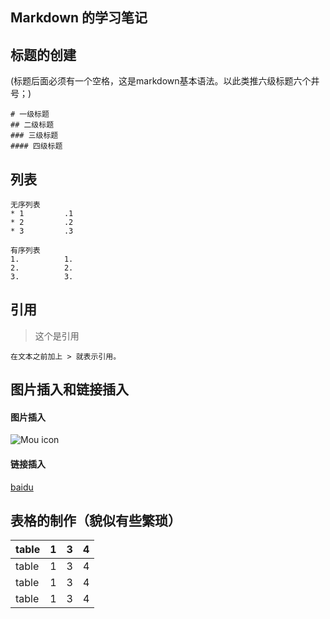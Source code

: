 Markdown 的学习笔记
---
## 标题的创建
(标题后面必须有一个空格，这是markdown基本语法。以此类推六级标题六个井号；)

``` 
# 一级标题
## 二级标题
### 三级标题
#### 四级标题
```

## 列表

```
无序列表
* 1         .1
* 2         .2 
* 3         .3
```

```
有序列表
1.          1. 
2.          2.
3.          3.
```

## 引用
 > 这个是引用

```
在文本之前加上 > 就表示引用。  
```

## 图片插入和链接插入
#### 图片插入
![Mou icon](http://Mouapp.com/129_icon) 
#### 链接插入
[baidu](http://www.baidu.com)

## 表格的制作（貌似有些繁琐）
| table   | 1       |  3     | 4       |
| ------- |:-------:| ------:| ------- |
| table   | 1       |  3     | 4       |
| table   | 1       |  3     | 4       |
| table   | 1       |  3     | 4       |
    
